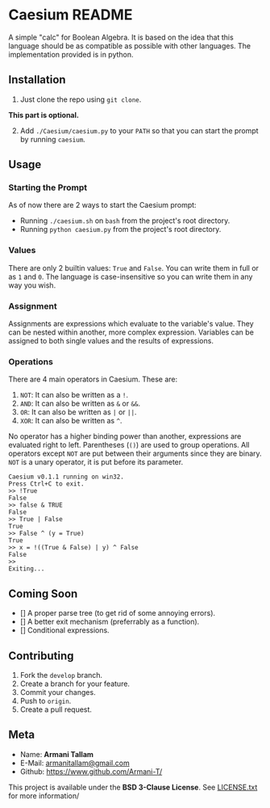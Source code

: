 # Caesium README

A simple "calc" for Boolean Algebra. It is based on the idea that this language should be as compatible as possible with other languages. The implementation provided is in python.

## Installation

1. Just clone the repo using `git clone`.

**This part is optional.**

2. Add `./Caesium/caesium.py` to your `PATH` so that you can start the prompt by running `caesium`.

## Usage

### Starting the Prompt

As of now there are 2 ways to start the Caesium prompt:
- Running `./caesium.sh` on `bash`  from the project's  root directory.
- Running `python caesium.py` from the project's  root directory.

### Values

There are only 2 builtin values: `True` and `False`.
You can write them in full or as `1` and `0`.
The language is case-insensitive so you can write them in any way you wish.

### Assignment

Assignments are expressions which evaluate to the variable's value.
They can be nested within another, more complex expression.
Variables can be assigned to both single values and the results of expressions.

### Operations

There are 4 main operators in Caesium. These are:

1. `NOT`: It can also be written as a `!`.
2. `AND`: It can also be written as `&` or `&&`.
3. `OR`:  It can also be written as `|` or `||`.
4. `XOR`: It can also be written as `^`.

No operator has a higher binding power than another, expressions are evaluated right to left.
Parentheses (`()`) are used to group operations.
All operators except `NOT` are put between their arguments since they are binary.
`NOT` is a unary operator, it is put before its parameter.

```
Caesium v0.1.1 running on win32.
Press Ctrl+C to exit.
>> !True
False
>> false & TRUE
False
>> True | False
True
>> False ^ (y = True)
True
>> x = !((True & False) | y) ^ False
False
>> 
Exiting...
```

## Coming Soon

- [] A proper parse tree (to get rid of some annoying errors).
- [] A better exit mechanism (preferrably as a function).
- [] Conditional expressions.

## Contributing

1. Fork the `develop` branch.
2. Create a branch for your feature.
3. Commit your changes.
4. Push to `origin`.
4. Create a pull request.

## Meta

- Name: **Armani Tallam**
- E-Mail: <armanitallam@gmail.com>
- Github: <https://www.github.com/Armani-T/>

This project is available under the **BSD 3-Clause License**. See [LICENSE.txt](./LICENSE.txt) for more information/
